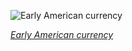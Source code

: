
![Early American currency](https://upload.wikimedia.org/wikipedia/commons/thumb/6/60/US-Colonial_%28PA-149%29-Pennsylvania-20_Mar_1771_OBV.jpg/450px-US-Colonial_%28PA-149%29-Pennsylvania-20_Mar_1771_OBV.jpg)

*[Early American currency](https://wikipedia.org/wiki/File:US-Colonial_(PA-149)-Pennsylvania-20_Mar_1771_OBV.jpg)*
